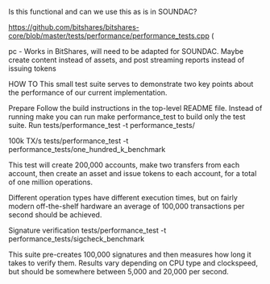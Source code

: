 Is this functional and can we use this as is in SOUNDAC?

https://github.com/bitshares/bitshares-core/blob/master/tests/performance/performance_tests.cpp (

pc - Works in BitShares, will need to be adapted for SOUNDAC.
Maybe create content instead of assets, and post streaming reports instead of issuing tokens



HOW TO
This small test suite serves to demonstrate two key points about the performance of our current implementation.

Prepare
Follow the build instructions in the top-level README file.
Instead of running make you can run make performance_test to build only the test suite.
Run tests/performance_test -t performance_tests/<testcase>

100k TX/s
tests/performance_test -t performance_tests/one_hundred_k_benchmark

This test will create 200,000 accounts, make two transfers from each account, then create an asset and issue tokens to each account, for a total of one million operations.

Different operation types have different execution times, but on fairly modern off-the-shelf hardware an average of 100,000 transactions per second should be achieved.

Signature verification
tests/performance_test -t performance_tests/sigcheck_benchmark

This suite pre-creates 100,000 signatures and then measures how long it takes to verify them. Results vary depending on CPU type and clockspeed, but should be somewhere between 5,000 and 20,000 per second.
